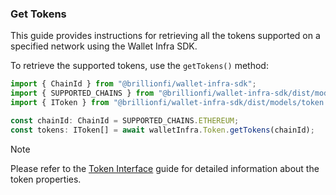 ### Get Tokens

This guide provides instructions for retrieving all the tokens supported on a specified network using the Wallet Infra SDK.

To retrieve the supported tokens, use the `getTokens()` method:

```ts
import { ChainId } from "@brillionfi/wallet-infra-sdk";
import { SUPPORTED_CHAINS } from "@brillionfi/wallet-infra-sdk/dist/models/common.models";
import { IToken } from "@brillionfi/wallet-infra-sdk/dist/models/token.model";

const chainId: ChainId = SUPPORTED_CHAINS.ETHEREUM;
const tokens: IToken[] = await walletInfra.Token.getTokens(chainId);
```

> [!NOTE]
> Please refer to the [Token Interface](token-interface.md) guide for detailed information about the token properties.
